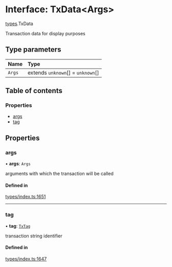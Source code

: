 # Interface: TxData<Args\>

[types](../wiki/types).TxData

Transaction data for display purposes

## Type parameters

| Name | Type |
| :------ | :------ |
| `Args` | extends `unknown`[] = `unknown`[] |

## Table of contents

### Properties

- [args](../wiki/types.TxData#args)
- [tag](../wiki/types.TxData#tag)

## Properties

### args

• **args**: `Args`

arguments with which the transaction will be called

#### Defined in

[types/index.ts:1651](https://github.com/PolymeshAssociation/polymesh-sdk/blob/07b115c8/src/types/index.ts#L1651)

___

### tag

• **tag**: [`TxTag`](../wiki/generated.types#txtag)

transaction string identifier

#### Defined in

[types/index.ts:1647](https://github.com/PolymeshAssociation/polymesh-sdk/blob/07b115c8/src/types/index.ts#L1647)
